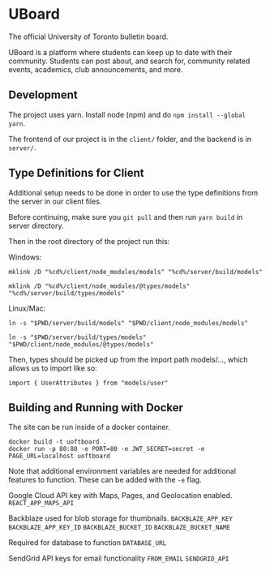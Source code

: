 # UBoard

The official University of Toronto bulletin board.

UBoard is a platform where students can keep up to date with their community. Students can post about, and search for, community related events, academics, club announcements, and more.

## Development

The project uses yarn. Install node (npm) and do `npm install --global yarn`.

The frontend of our project is in the `client/` folder, and the backend is in `server/`.

## Type Definitions for Client

Additional setup needs to be done in order to use the type definitions from the server in our client files.

Before continuing, make sure you `git pull` and then run `yarn build` in server directory.

Then in the root directory of the project run this:

Windows:

`mklink /D "%cd%/client/node_modules/models" "%cd%/server/build/models"`

`mklink /D "%cd%/client/node_modules/@types/models" "%cd%/server/build/types/models"`

Linux/Mac:

`ln -s "$PWD/server/build/models" "$PWD/client/node_modules/models"`

`ln -s "$PWD/server/build/types/models" "$PWD/client/node_modules/@types/models"`

Then, types should be picked up from the import path models/..., which allows us to import like so:

`import { UserAttributes } from "models/user"`

## Building and Running with Docker

The site can be run inside of a docker container.

```
docker build -t uoftboard .
docker run -p 80:80 -e PORT=80 -e JWT_SECRET=secret -e PAGE_URL=localhost uoftboard
```

Note that additional environment variables are needed for additional features to function. These can be added with the `-e` flag.

Google Cloud API key with Maps, Pages, and Geolocation enabled.
`REACT_APP_MAPS_API`

Backblaze used for blob storage for thumbnails.
`BACKBLAZE_APP_KEY`
`BACKBLAZE_APP_KEY_ID`
`BACKBLAZE_BUCKET_ID`
`BACKBLAZE_BUCKET_NAME`

Required for database to function
`DATABASE_URL`

SendGrid API keys for email functionality
`FROM_EMAIL`
`SENDGRID_API`

